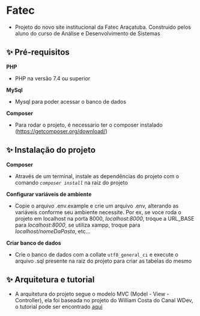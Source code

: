 # Fatec
* Projeto do novo site institucional da Fatec Araçatuba. Construido pelos aluno do curso de Análise e Desenvolvimento de Sistemas

## ✨ Pré-requisitos

**PHP**
* PHP na versão 7.4 ou superior

**MySql**
* Mysql para poder acessar o banco de dados

**Composer**
 
* Para rodar o projeto, é necessario ter o composer instalado (https://getcomposer.org/download/)

## ✨ Instalação do projeto

**Composer**

* Através de um terminal, instale as dependências do projeto com o comando *`composer install`* na raiz do projeto

**Configurar variáveis de ambiente**

* Copie o arquivo .env.example e crie um arquivo .env, alterando as variáveis conforme seu ambiente necessite. Por ex, se voce roda o projeto em localhost na porta 8000, *localhost:8000*, troque a URL_BASE para *localhost:8000*, se utiliza xampp, troque para *localhost/nomeDaPasta*, etc...

**Criar banco de dados**
* Crie o banco de dados com a collate `utf8_general_ci` e execute o arquivo .sql presente na raiz do projeto para criar as tabelas do mesmo

## ✨ Arquitetura e tutorial
* A arquitetura do projeto segue o modelo MVC (Model - View - Controller), ela foi baseada no projeto do William Costa do Canal WDev, o tutorial pode ser encontrado [aqui]( https://www.youtube.com/watch?v=TmeyoTNu748&list=PL_zkXQGHYosGQwNkMMdhRZgm4GjspTnXs)


